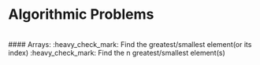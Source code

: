 # Algorithmic Problems
<br>
#### Arrays:
:heavy_check_mark: Find the greatest/smallest element(or its index)
:heavy_check_mark: Find the n greatest/smallest element(s)

